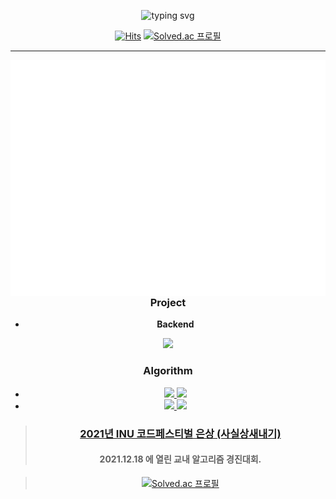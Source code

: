 <div align="center">

![typing svg](https://readme-typing-svg.herokuapp.com?font=Mukta&size=26&duration=3000&pause=20000&color=000000&center=true&vCenter=true&width=605&lines=Hi+there%2C+my+name+is+Donghwan+Kim.)

[![Hits](https://hits.seeyoufarm.com/api/count/incr/badge.svg?url=https%3A%2F%2Fgithub.com%2Fliardanc3&count_bg=%23000000&title_bg=%23000000&icon=github.svg&icon_color=%23E7E7E7&title=hits&edge_flat=false)](https://hits.seeyoufarm.com)
[![Solved.ac 프로필](http://mazassumnida.wtf/api/mini/generate_badge?boj=l1ardanc3)](https://solved.ac/profile/l1ardanc3)

---

</div>


<a>
  <img src="skills_project.svg" align="left">
</a>


<div align="center" xmlns="http://www.w3.org/1999/xhtml">

  ### Project

- **Backend**
<img src="https://img.shields.io/badge/Spring Boot-6DB33F?style=for-the-badge&logo=Spring Boot&logoColor=white"/> 



### Algorithm
- [<img src="https://img.shields.io/badge/Visual Studio-5C2D91?style=flat&logo=Visual studio&logoColor=white"/> <img src="https://img.shields.io/badge/C++-00599C?style=flat&logo=cplusplus&logoColor=white"/>](https://github.com/liardanc3/Algorithm)
- [<img src="https://img.shields.io/badge/IntelliJ-000000?style=flat&logo=IntelliJ IDEA&logoColor=white"/> <img src="https://img.shields.io/badge/Java-6DB33F?style=flat&logo=Java&logoColor=white"/>](https://github.com/liardanc3/Algorithm)

> ### [2021년 INU 코드페스티벌 은상 (사실상새내기)](https://www.acmicpc.net/contest/spotboard/727)
> #### __2021.12.18 에 열린 교내 알고리즘 경진대회.__

> [![Solved.ac 프로필](http://mazassumnida.wtf/api/v2/generate_badge?boj=l1ardanc3)](https://solved.ac/l1ardanc3)

</div>


